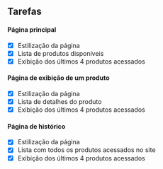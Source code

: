 ## Tarefas

#### Página principal
- [x] Estilização da página
- [x] Lista de produtos disponíveis
- [x] Exibição dos últimos 4 produtos acessados

#### Página de exibição de um produto
- [x] Estilização da página
- [x] Lista de detalhes do produto
- [x] Exibição dos últimos 4 produtos acessados

#### Página de histórico
- [x] Estilização da página
- [x] Lista com todos os produtos acessados no site
- [x] Exibição dos últimos 4 produtos acessados
